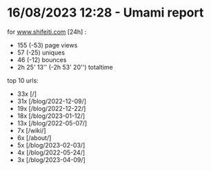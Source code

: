 # 16/08/2023 12:28 - Umami report
for www.shifeiti.com [24h] :

 - 155 (-53) page views
 - 57 (-25) uniques
 - 46 (-12) bounces
 - 2h 25' 13'' (-2h 53' 20'') totaltime


top 10 urls:
 - 33x [/]
 - 31x [/blog/2022-12-09/]
 - 19x [/blog/2022-12-22/]
 - 18x [/blog/2023-01-12/]
 - 13x [/blog/2022-05-07/]
 - 7x [/wiki/]
 - 6x [/about/]
 - 5x [/blog/2023-02-03/]
 - 4x [/blog/2022-05-24/]
 - 3x [/blog/2023-04-09/]



